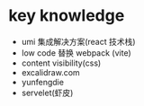 # key knowledge
- umi 集成解决方案(react 技术栈)
- low code 替换 webpack (vite)
- content visibility(css)
- excalidraw.com
- yunfengdie
- servelet(虾皮)
